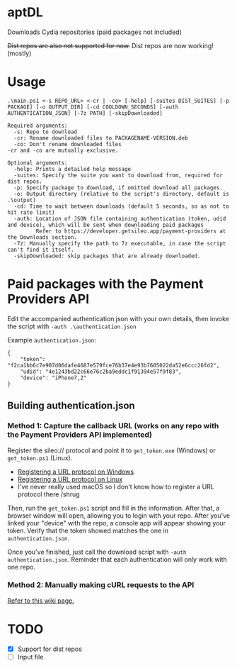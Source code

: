 # aptDL
Downloads Cydia repositories (paid packages not included)

~~Dist repos are also not supported for now.~~ Dist repos are now working! (mostly)

# Usage
```
.\main.ps1 <-s REPO_URL> <-cr | -co> [-help] [-suites DIST_SUITES] [-p PACKAGE] [-o OUTPUT_DIR] [-cd COOLDOWN_SECONDS] [-auth AUTHENTICATION_JSON] [-7z PATH] [-skipDownloaded]

Required arguments:
  -s: Repo to download
  -cr: Rename downloaded files to PACKAGENAME-VERSION.deb
  -co: Don't rename downloaded files
-cr and -co are mutually exclusive.
  
Optional arguments:
  -help: Prints a detailed help message
  -suites: Specify the suite you want to download from, required for dist repos. 
  -p: Specify package to download, if omitted download all packages.
  -o: Output directory (relative to the script's directory, default is .\output)
  -cd: Time to wait between downloads (default 5 seconds, so as not to hit rate limit)
  -auth: Location of JSON file containing authentication (token, udid and device), which will be sent when downloading paid packages 
         Refer to https://developer.getsileo.app/payment-providers at the Downloads section.
  -7z: Manually specify the path to 7z executable, in case the script can't find it itself.
  -skipDownloaded: skip packages that are already downloaded.
```

# Paid packages with the Payment Providers API
Edit the accompanied authentication.json with your own details, then invoke the script with `-auth .\authentication.json`

Example `authentication.json`:
```
{
    "token": "f2ca1bb6c7e907d06dafe4687e579fce76b37e4e93b7605022da52e6ccc26fd2",
    "udid": "4e1243bd22c66e76c2ba9eddc1f91394e57f9f83",
    "device": "iPhone7,2"
}
```
## Building authentication.json
### Method 1: Capture the callback URL (works on any repo with the Payment Providers API implemented)
Register the sileo:// protocol and point it to `get_token.exe` (Windows) or `get_token.ps1` (Linux).
- [Registering a URL protocol on Windows](https://stackoverflow.com/questions/80650/how-do-i-register-a-custom-url-protocol-in-windows)
- [Registering a URL protocol on Linux](https://unix.stackexchange.com/questions/497146/create-a-custom-url-protocol-handler)
- I've never really used macOS so I don't know how to register a URL protocol there /shrug

Then, run the `get_token.ps1` script and fill in the information. After that, a browser window will open, allowing you to login with your repo. After you've linked your "device" with the repo, a console app will appear showing your token. Verify that the token showed matches the one in `authentication.json`.

Once you've finished, just call the download script with `-auth authentication.json`. Reminder that each authentication will only work with one repo.

### Method 2: Manually making cURL requests to the API
[Refer to this wiki page.](https://github.com/extradummythicc/aptDL/wiki/Custom-workarounds-to-get-the-token-if-you-cannot-register-the-Sileo-URL-protocol)

# TODO
- [x] Support for dist repos
- [ ] Input file
